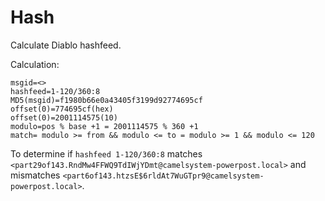 Hash
=============
Calculate Diablo hashfeed.

Calculation:
```
msgid=<>
hashfeed=1-120/360:8
MD5(msgid)=f1980b66e0a43405f3199d92774695cf
offset(0)=774695cf(hex)
offset(0)=2001114575(10)
modulo=pos % base +1 = 2001114575 % 360 +1
match= modulo >= from && modulo <= to = modulo >= 1 && modulo <= 120
```

To determine if `hashfeed 1-120/360:8` matches `<part29of143.RndMw4FFWQ9TdIWjYDmt@camelsystem-powerpost.local>`
and mismatches `<part6of143.htzsE$6rldAt7WuGTpr9@camelsystem-powerpost.local>`.
